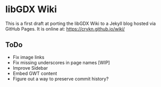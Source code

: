 # libGDX Wiki
This is a first draft at porting the libGDX Wiki to a Jekyll blog hosted via GitHub Pages. It is online at: https://crykn.github.io/wiki/

## ToDo
- Fix image links
- Fix missing underscores in page names [WIP]
- Improve Sidebar
- Embed GWT content
- Figure out a way to preserve commit history?
